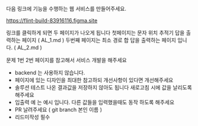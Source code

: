 다음 링크에 기능을 수행하는 웹 서비스를 만들어주세요.

https://flint-build-83916116.figma.site

링크를 클릭하게 되면 두 페이지가 나오게 됩니다
첫페이지는 문자 위치 추적기 답을 출력하는 페이지 ( AL_1.md )
두번째 페이지는 최소 경로 합 답을 출력하는 페이지 입니다. ( AL_2.md )

문제 1번 2번 페이지를 참고해서 서비스 개발을 해주세요 

- backend 는 사용하지 않습니다.
- 페이지에 있는 디자인을 최대한 참고하되 개선사항이 있다면 개선해주세요
- 솔루션 테스트 나온 결과값을 저장하지 않아도 됩니다 새로고침 시에 값을 날리도록 해주세요
- 입출력 예 는 예시 입니다. 다른 값들을 입력했을때도 동작 하도록 해주세요
- PR 날려주세요 ( git branch 본인 이름 )
- 리드미작성 필수
